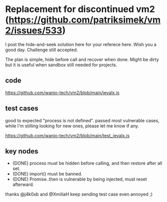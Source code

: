 

# Replacement for discontinued vm2 (https://github.com/patriksimek/vm2/issues/533)

I post the hide-and-seek solution here for your referece here.  Wish you a good day. Challenge still accepted.

The plan is simple, hide before call and recover when done.  Might be dirty but it is useful when sandbox still needed for projects.

## code

https://github.com/wanjo-tech/vm2/blob/main/jevalx.js

## test cases

good to expected "process is not defined".  passed most vulnerable cases, while I'm stilling looking for new ones, please let me know if any.

https://github.com/wanjo-tech/vm2/blob/main/test_jevalx.js

## key nodes

* (DONE) process must be hidden before calling, and then restore after all set.
* (DONE) import() must be banned. 
* (DONE) Promise..then is vulnerable by being injected, must reset afterward.

thanks @j4k0xb and @XmiliaH keep sending test case even annoyed ;)
